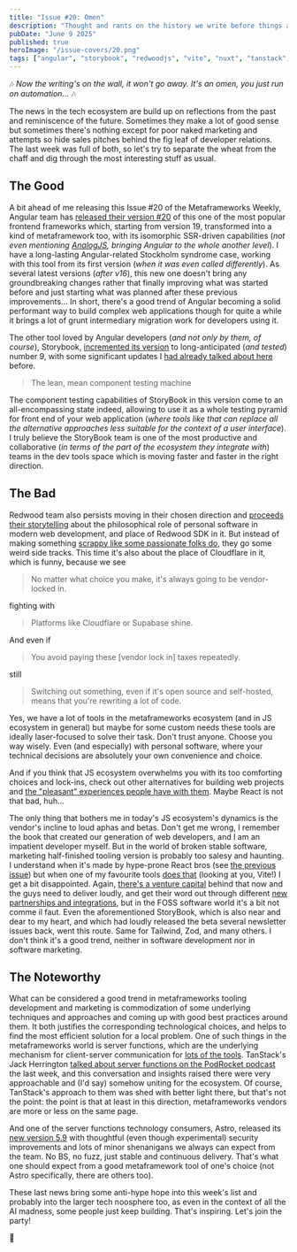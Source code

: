 ```yaml
---
title: "Issue #20: Omen"
description: "Thought and rants on the history we write before things actually happen."
pubDate: "June 9 2025"
published: true
heroImage: "/issue-covers/20.png"
tags: ["angular", "storybook", "redwoodjs", "vite", "nuxt", "tanstack", "astro"]
---
```


🎶 _Now the writing's on the wall, it won't go away. It's an omen, you just run on automation..._ 🎶

The news in the tech ecosystem are build up on reflections from the past and reminiscence of the future. Sometimes they make a lot of good sense but sometimes there's nothing except for poor naked marketing and attempts so hide sales pitches behind the fig leaf of developer relations. The last week was full of both, so let's try to separate the wheat from the chaff and dig through the most interesting stuff as usual.

## The Good

A bit ahead of me releasing this Issue #20 of the Metaframeworks Weekly, Angular team has [released their version #20](https://blog.angular.dev/announcing-angular-v20-b5c9c06cf301) of this one of the most popular frontend frameworks which, starting from version 19, transformed into a kind of metaframework too, with its isomorphic SSR-driven capabilities (_not even mentioning [AnalogJS](https://analogjs.org), bringing Angular to the whole another level_). I have a long-lasting Angular-related Stockholm syndrome case, working with this tool from its first version (_when it was even called differently_). As several latest versions (_after v16_), this new one doesn't bring any groundbreaking changes rather that finally improving what was started before and just starting what was planned after these previous improvements... In short, there's a good trend of Angular becoming a solid performant way to build complex web applications though for quite a while it brings a lot of grunt intermediary migration work for developers using it.

The other tool loved by Angular developers (_and not only by them, of course_), Storybook, [incremented its version](https://storybook.js.org/blog/storybook-9/) to long-anticipated (_and tested_) number 9, with some significant updates I [had already talked about here](https://metaframe.works/archive/14/#:~:text=Storybook%2C%20went%20beta%20with%20its%20new%20major%20version%209%20the%20last%20week) before.

> The lean, mean component testing machine

The component testing capabilities of StoryBook in this version come to an all-encompassing state indeed, allowing to use it as a whole testing pyramid for front end of your web application (_where tools like that can replace all the alternative approaches less suitable for the context of a user interface_). I truly believe the StoryBook team is one of the most productive and collaborative (_in terms of the part of the ecosystem they integrate with_) teams in the dev tools space which is moving faster and faster in the right direction.

## The Bad

Redwood team also persists moving in their chosen direction and [proceeds their storytelling](https://rwsdk.com/blog/saas-is-just-vendor-lock-in-with-better-branding) about the philosophical role of personal software in modern web development, and place of Redwood SDK in it. But instead of making something [scrappy like some passionate folks do](https://pontus.granstrom.me/scrappy/), they go some weird side tracks. This time it's also about the place of Cloudflare in it, which is funny, because we see

> No matter what choice you make, it's always going to be vendor-locked in.

fighting with

> Platforms like Cloudflare or Supabase shine.

And even if

> You avoid paying these [vendor lock in] taxes repeatedly.

still

> Switching out something, even if it's open source and self-hosted, means that you're rewriting a lot of code.

Yes, we have a lot of tools in the metaframeworks ecosystem (and in JS ecosystem in general) but maybe for some custom needs these tools are ideally laser-focused to solve their task. Don't trust anyone. Choose you way wisely. Even (and especially) with personal software, where your technical decisions are absolutely your own convenience and choice.

And if you think that JS ecosystem overwhelms you with its too comforting choices and lock-ins, check out other alternatives for building web projects and [the "pleasant" experiences people have with them](https://sebastiano.tronto.net/blog/2025-06-06-webdev/). Maybe React is not that bad, huh...

The only thing that bothers me in today's JS ecosystem's dynamics is the vendor's incline to loud aphas and betas. Don't get me wrong, I remember the book that created our generation of web developers, and I am an impatient developer myself. But in the world of broken stable software, marketing half-finished tooling version is probably too salesy and haunting. I understand when it's made by hype-prone React bros (see [the previous issue](https://metaframe.works/archive/19/)) but when one of my favourite tools [does that](https://x.com/vite_js/status/1929473245486461384) (looking at you, Vite!) I get a bit disappointed. Again, [there's a venture capital](https://voidzero.dev/posts/announcing-voidzero-inc) behind that now and the guys need to deliver loudly, and get their word out through different [new partnerships and integrations](https://www.netlify.com/blog/vite-plugin-netlify-official-deployment-partner/), but in the FOSS software world it's a bit not comme il faut. Even the aforementioned StoryBook, which is also near and dear to my heart, and which had loudly released the beta several newsletter issues back, went this route. Same for Tailwind, Zod, and many others. I don't think it's a good trend, neither in software development nor in software marketing.

## The Noteworthy

What can be considered a good trend in metaframeworks tooling development and marketing is commodization of some underlying techniques and approaches and coming up with good best practices around them. It both justifies the corresponding technological choices, and helps to find the most efficient solution for a local problem. One of such things in the metaframeworks world is server functions, which are the underlying mechanism for client-server communication for [lots of the tools](https://metaframe.works/comparison/). TanStack's Jack Herrington [talked about server functions on the PodRocket podcast](https://podrocket.logrocket.com/server-functions-dont-exist-jack-herrington) the last week, and this conversation and insights raised there were very approachable and (I'd say) somehow uniting for the ecosystem. Of course, TanStack's approach to them was shed with better light there, but that's not the point: the point is that at least in this direction, metaframeworks vendors are more or less on the same page.

And one of the server functions technology consumers, Astro, released its [new version 5.9](https://astro.build/blog/astro-590/) with thoughtful (even though experimental) security improvements and lots of minor shenanigans we always can expect from the team. No BS, no fuzz, just stable and continuous delivery. That's what one should expect from a good metaframework tool of one's choice (not Astro specifically, there are others too).

These last news bring some anti-hype hope into this week's list and probably into the larger tech noosphere too, as even in the context of all the AI madness, some people just keep building. That's inspiring. Let's join the party!

👋
